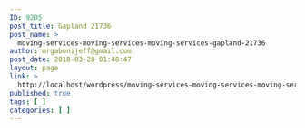```yaml
---
ID: 9205
post_title: Gapland 21736
post_name: >
  moving-services-moving-services-moving-services-gapland-21736
author: mrgabonijeff@gmail.com
post_date: 2018-03-28 01:48:47
layout: page
link: >
  http://localhost/wordpress/moving-services-moving-services-moving-services-gapland-21736/
published: true
tags: [ ]
categories: [ ]
---
```

